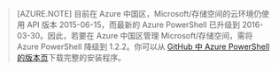 >[AZURE.NOTE] 目前在 Azure 中国区，Microsoft/存储空间的云环境仍使用 API 版本 2015-06-15，而最新的 Azure PowerShell 已升级到 2016-03-30。因此，若要在 Azure 中国区管理 Microsoft/存储空间，需将 Azure PowerShell 降级到 1.2.2。你可以从 [GitHub 中 Azure PowerShell 的版本页](https://github.com/Azure/azure-powershell/releases)下载完整的安装程序。
<!---HONumber=Mooncake_0620_2016-->